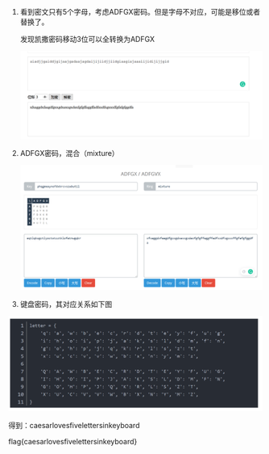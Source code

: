 
1. 看到密文只有5个字母，考虑ADFGX密码。但是字母不对应，可能是移位或者替换了。

   发现凯撒密码移动3位可以全转换为ADFGX
   

   ![1621497295886](.\photo\classic-1.png)

2. ADFGX密码，混合（mixture）

   ![1621497504145](.\photo\classic-2.png)

3. 键盘密码，其对应关系如下图

![1621498087719](.\photo\classic-3.png)

得到：caesarlovesfivelettersinkeyboard

flag{caesarlovesfivelettersinkeyboard}
